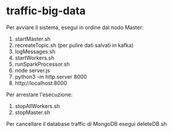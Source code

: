 # traffic-big-data

Per avviare il sistema, esegui in ordine dal nodo Master:
1) startMaster.sh
2) recreateTopic.sh (per pulire dati salvati in kafka)
3) logMessages.sh
4) startWorkers.sh
5) runSparkProcessor.sh
6) node server.js
7) python3 -m http.server 8000
8) http://localhost:8000

Per arrestare l'esecuzione:
1) stopAllWorkers.sh
2) stopMaster.sh

Per cancellare il database traffic di MongoDB esegui deleteDB.sh